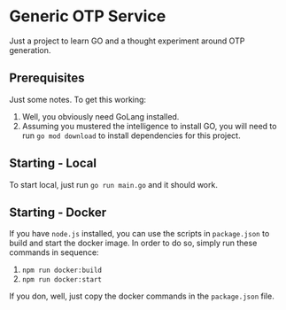 # Generic OTP Service
Just a project to learn GO and a thought experiment around OTP generation.

## Prerequisites

Just some notes. To get this working:

1. Well, you obviously need GoLang installed.
2. Assuming you mustered the intelligence to install GO, you will need to run `go mod download` to install dependencies for this project.

## Starting - Local

To start local, just run `go run main.go` and it should work.

## Starting - Docker

If you have `node.js` installed, you can use the scripts in `package.json` to build and start the docker image. In order to do so, simply run these commands in sequence:

1. `npm run docker:build`
1. `npm run docker:start`

If you don, well, just copy the docker commands in the `package.json` file.
